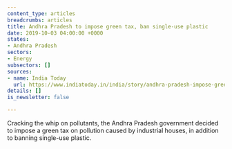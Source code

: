 ```yaml
---
content_type: articles
breadcrumbs: articles
title: Andhra Pradesh to impose green tax, ban single-use plastic
date: 2019-10-03 04:00:00 +0000
states:
- Andhra Pradesh
sectors:
- Energy
subsectors: []
sources:
- name: India Today
  url: https://www.indiatoday.in/india/story/andhra-pradesh-impose-green-tax-ban-single-use-plastic-1603754-2019-09-27
details: []
is_newsletter: false

---
```

Cracking the whip on pollutants, the Andhra Pradesh government decided to impose a green tax on pollution caused by industrial houses, in addition to banning single-use plastic.
